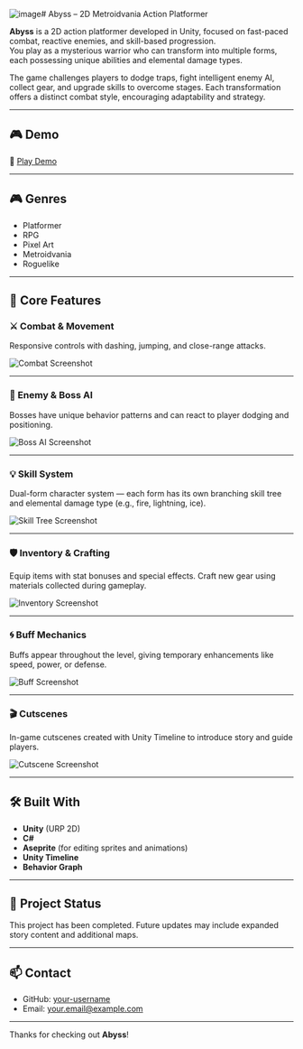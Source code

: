 ![image](https://github.com/user-attachments/assets/b651f201-6bfe-4df0-8202-7280d012fad4)# Abyss – 2D Metroidvania Action Platformer

**Abyss** is a 2D action platformer developed in Unity, focused on fast-paced combat, reactive enemies, and skill-based progression.  
You play as a mysterious warrior who can transform into multiple forms, each possessing unique abilities and elemental damage types.

The game challenges players to dodge traps, fight intelligent enemy AI, collect gear, and upgrade skills to overcome stages. Each transformation offers a distinct combat style, encouraging adaptability and strategy.

---

## 🎮 Demo

🔗 [Play Demo](https://your-demo-link.com)

---

## 🎮 Genres

- Platformer  
- RPG  
- Pixel Art  
- Metroidvania  
- Roguelike  

---

## 🧩 Core Features

### ⚔️ Combat & Movement  
Responsive controls with dashing, jumping, and close-range attacks.

![Combat Screenshot](images/combat.png)

---

### 🧠 Enemy & Boss AI  
Bosses have unique behavior patterns and can react to player dodging and positioning.

![Boss AI Screenshot](images/boss_ai.png)

---

### 💡 Skill System  
Dual-form character system — each form has its own branching skill tree and elemental damage type (e.g., fire, lightning, ice).

![Skill Tree Screenshot](images/skill_tree.png)

---

### 🛡 Inventory & Crafting  
Equip items with stat bonuses and special effects. Craft new gear using materials collected during gameplay.

![Inventory Screenshot](images/inventory.png)

---

### 🌀 Buff Mechanics  
Buffs appear throughout the level, giving temporary enhancements like speed, power, or defense.

![Buff Screenshot](images/buff.png)

---

### 🎬 Cutscenes  
In-game cutscenes created with Unity Timeline to introduce story and guide players.

![Cutscene Screenshot](images/cutscene.png)

---

## 🛠 Built With

- **Unity** (URP 2D)  
- **C#**  
- **Aseprite** (for editing sprites and animations)  
- **Unity Timeline**
- **Behavior Graph**
---

## 📌 Project Status

This project has been completed.
Future updates may include expanded story content and additional maps.

---

## 📫 Contact

- GitHub: [your-username](https://github.com/your-username)  
- Email: your.email@example.com

---

Thanks for checking out **Abyss**!
